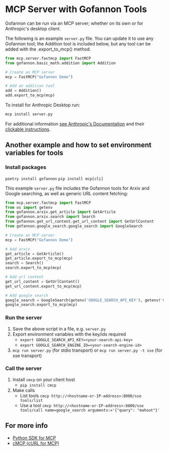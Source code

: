 # MCP Server with Gofannon Tools

Gofannon can be run via an MCP server; whether on its own or for Anthropic's desktop client.

The following is an example `server.py` file. You can update it to use any Gofannon tool; the Addition tool is included below, but any tool can be added with the .export_to_mcp() method.

```python
from mcp.server.fastmcp import FastMCP
from gofannon.basic_math.addition import Addition

# Create an MCP server
mcp = FastMCP("Gofannon Demo")

# Add an addition tool
add = Addition()
add.export_to_mcp(mcp)
```

To install for Anthropic Desktop run:

```bash
mcp install server.py
```

For additional information [see Anthropic's Documentation](https://github.com/modelcontextprotocol/python-sdk#quickstart) and their [clickable instructions](https://www.anthropic.com/engineering/desktop-extensions).

## Another example and how to set environment variables for tools
### Install packages
`poetry install gofannon`
`pip install mcp[cli]`

This example `server.py` file includes the Gofannon tools for Arxiv and Google searching, as well as generic URL content fetching:
```python
from mcp.server.fastmcp import FastMCP
from os import getenv
from gofannon.arxiv.get_article import GetArticle
from gofannon.arxiv.search import Search
from gofannon.get_url_content.get_url_content import GetUrlContent
from gofannon.google_search.google_search import GoogleSearch

# Create an MCP server
mcp = FastMCP("Gofannon Demo")

# Add arxiv
get_article = GetArticle()
get_article.export_to_mcp(mcp)
search = Search()
search.export_to_mcp(mcp)

# Add url content
get_url_content = GetUrlContent()
get_url_content.export_to_mcp(mcp)

# Add google search
google_search = GoogleSearch(getenv('GOOGLE_SEARCH_API_KEY'), getenv('GOOGLE_SEARCH_ENGINE_ID'))
google_search.export_to_mcp(mcp)
```
### Run the server
1. Save the above script in a file, e.g. `server.py`
2. Export environment variables with the key/ids required
    * `export GOOGLE_SEARCH_API_KEY=<your-search-api-key>`
    * `export GOOGLE_SEARCH_ENGINE_ID=<your-search-engine-id>`
3. `mcp run server.py` (for stdio transport) or `mcp run server.py -t sse` (for sse transport)

### Call the server
1. Install `cmcp` on your client host
    * `pip install cmcp`
2. Make calls
    * List tools `cmcp http://<hostname-or-IP-address>:8000/sse tools/list`
    * Use a tool `cmcp http://<hostname-or-IP-address>:8000/sse tools/call name=google_search arguments:='{"query": "mahout"}'`

## For more info
* [Python SDK for MCP](https://github.com/modelcontextprotocol/python-sdk)
* [cMCP (cURL for MCP)](https://github.com/RussellLuo/cmcp)
